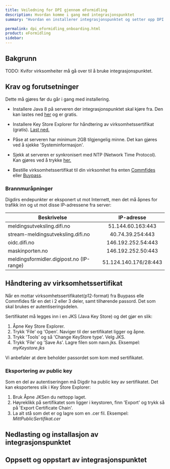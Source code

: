 ```yaml
---
title: Veiledning for DPI gjennom eFormidling
description: Hvordan komme i gang med integrasjonspunktet
summary: "Hvordan en installerer integrasjonspunktet og setter opp DPI gjennom eFormidling."

permalink: dpi_eformidling_onboarding.html
product: eFormidling
sidebar: 
---
```


## Bakgrunn

TODO: Kvifor virksomheiter må gå over til å bruke integrasjonspunktet.

## Krav og forutsetninger

Dette må gjøres før du går i gang med installering.

- Installere Java 8 på serveren der integrasjonspunktet skal kjøre fra.
Den kan lastes ned [her](https://adoptopenjdk.net/?variant=openjdk8&jvmVariant=hotspot) og er gratis.

- Installere Key Store Explorer for håndtering av virksomhetssertifikat (gratis). [Last ned.](http://keystore-explorer.org/downloads.html)

- Påse at serveren har minimum 2GB tilgjengelig minne. Det kan gjøres ved å sjekke 'Systeminformasjon'.

- Sjekk at serveren er synkronisert med NTP (Network Time Protocol). Kan gjøres ved å trykke [her.](https://time.is/)

- Bestille virksomhetssertifikat til din virksomhet fra enten [Commfides](https://www.commfides.com/commfides-virksomhetssertifikat/bestilling-commfides-virksomhetssertifikat/) eller [Buypass](https://www.buypass.no/produkter/virksomhetssertifikat-esegl/virksomhetssertifikat-for-norge).

### Brannmuråpninger

Digdirs endepunkter er eksponert ut mot Internett, men det må åpnes for trafikk inn og ut mot disse IP-adressene fra server:

|    Beskrivelse    | IP-adresse |
| ------------- |:-------------:|
| meldingsutveksling.difi.no | 51.144.60.163:443 |
| stream-meldingsutveksling.difi.no | 40.74.39.254:443 |
| oidc.difi.no | 146.192.252.54:443 |
| maskinporten.no | 146.192.252.50:443 |
| meldingsformidler.digipost.no (IP-range) | 51.124.140.176/28:443 |

## Håndtering av virksomhetssertifikat

Når en mottar virksomhetssertifikatet(p12-format) fra Buypass elle Commfides får en det i 2 eller 3 deler, samt tilhørende passord. Det som skal brukes er autentiseringsdelen.

Sertifikatet må legges inn i en JKS (Java Key Store) og det gjør en slik:

1. Åpne Key Store Explorer.
2. Trykk 'File' og 'Open'. Naviger til der sertifikatet ligger og åpne.
3. Trykk 'Tools' og så 'Change KeyStore type'. Velg JKS.
4. Trykk 'File' og 'Save As'. Lagre filen som navn.jks. 
Eksempel: *myKeystore.jks*

Vi anbefaler at dere beholder passordet som kom med sertifikatet.

### Eksportering av public key

Som en del av autentiseringen må Digdir ha public key av sertifikatet. 
Det kan eksporteres slik i Key Store Explorer:

1. Bruk Åpne JKSen du nettopp laget.
2. Høyreklikk på sertifikatet som ligger i keystoren, finn 'Export' og trykk så på 'Export Certificate Chain'.
3. La alt stå som det er og lagre som en .cer fil. 
Eksempel: *MittPublicSertifikat.cer*

## Nedlasting og installasjon av integrasjonspunktet

## Oppsett og oppstart av integrasjonspunktet
